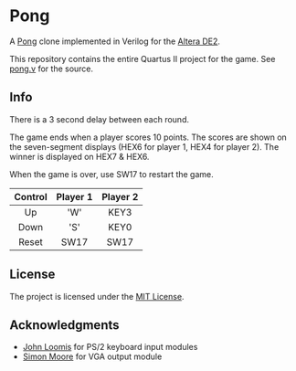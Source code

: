 Pong
====
A [Pong](http://en.wikipedia.org/wiki/Pong) clone implemented in Verilog for the [Altera DE2](http://www.altera.com/education/univ/materials/boards/de2/unv-de2-board.html).

This repository contains the entire Quartus II project for the game. See [pong.v](https://github.com/felixmo/Pong/blob/master/pong.v) for the source.

Info
----
There is a 3 second delay between each round. 

The game ends when a player scores 10 points.
The scores are shown on the seven-segment displays (HEX6 for player 1, HEX4 for player 2).
The winner is displayed on HEX7 & HEX6.

When the game is over, use SW17 to restart the game.

Control | Player 1 | Player 2
:-------:|:--------:|:--------:
Up		| 'W' | KEY3
Down	| 'S' | KEY0
Reset	| SW17 | SW17

License
-------
The project is licensed under the [MIT License](http://opensource.org/licenses/mit-license.html).

Acknowledgments
---------------
* [John Loomis](http://www.johnloomis.org/) for PS/2 keyboard input modules
* [Simon Moore](http://www.cl.cam.ac.uk/~swm11/) for VGA output module